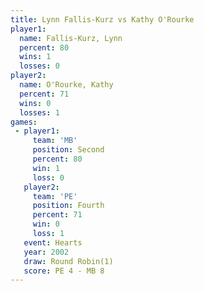 ```yaml
---
title: Lynn Fallis-Kurz vs Kathy O'Rourke
player1:                 
  name: Fallis-Kurz, Lynn
  percent: 80            
  wins: 1                
  losses: 0              
player2:                 
  name: O'Rourke, Kathy  
  percent: 71            
  wins: 0                
  losses: 1              
games:
 - player1:          
     team: 'MB'      
     position: Second
     percent: 80     
     win: 1          
     loss: 0         
   player2:          
     team: 'PE'      
     position: Fourth
     percent: 71     
     win: 0          
     loss: 1         
   event: Hearts       
   year: 2002          
   draw: Round Robin(1)
   score: PE 4 - MB 8  
---
```

